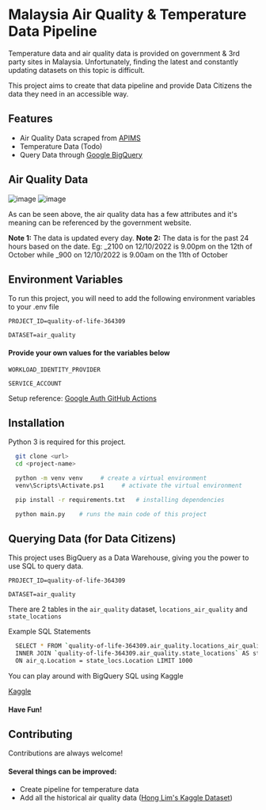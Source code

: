 # Malaysia Air Quality & Temperature Data Pipeline

Temperature data and air quality data is provided on government & 3rd party sites in Malaysia. Unfortunately, finding the latest and constantly updating datasets on this topic is difficult.

This project aims to create that data pipeline and provide Data Citizens the data they need in an accessible way.

## Features

- Air Quality Data scraped from [APIMS](http://apims.doe.gov.my/api_table.html)
- Temperature Data (Todo)
- Query Data through [Google BigQuery](https://cloud.google.com/bigquery/docs/reference/standard-sql/introduction)

## Air Quality Data

![image](https://user-images.githubusercontent.com/19585239/195292149-ac7e48d1-8d98-4b85-9533-8616aca9a58d.png)
![image](https://user-images.githubusercontent.com/19585239/195292738-30a6ae22-a266-4456-9634-fc5ee7217ebc.png)

As can be seen above, the air quality data has a few attributes and it's meaning can be referenced by the government website.

**Note 1:** The data is updated every day.
**Note 2:** The data is for the past 24 hours based on the date. Eg: \_2100 on 12/10/2022 is 9.00pm on the 12th of October while \_900 on 12/10/2022 is 9.00am on the 11th of October

## Environment Variables

To run this project, you will need to add the following environment variables to your .env file

`PROJECT_ID=quality-of-life-364309`

`DATASET=air_quality`

#### Provide your own values for the variables below

`WORKLOAD_IDENTITY_PROVIDER`

`SERVICE_ACCOUNT`

Setup reference: [Google Auth GitHub Actions](https://github.com/google-github-actions/auth#setup)

## Installation

Python 3 is required for this project.

```bash
  git clone <url>
  cd <project-name>

  python -m venv venv     # create a virtual environment
  venv\Scripts\Activate.ps1     # activate the virtual environment

  pip install -r requirements.txt   # installing dependencies

  python main.py    # runs the main code of this project
```

## Querying Data (for Data Citizens)

This project uses BigQuery as a Data Warehouse, giving you the power to use SQL to query data.

`PROJECT_ID=quality-of-life-364309`

`DATASET=air_quality`

There are 2 tables in the `air_quality` dataset, `locations_air_quality` and `state_locations`

Example SQL Statements

```bash
  SELECT * FROM `quality-of-life-364309.air_quality.locations_air_quality` AS air_q
  INNER JOIN `quality-of-life-364309.air_quality.state_locations` AS state_locs
  ON air_q.Location = state_locs.Location LIMIT 1000
```

You can play around with BigQuery SQL using Kaggle

[Kaggle](https://www.kaggle.com/code/dansbecker/getting-started-with-sql-and-bigquery)

#### Have Fun!

## Contributing

Contributions are always welcome!

#### Several things can be improved:

- Create pipeline for temperature data
- Add all the historical air quality data ([Hong Lim's Kaggle Dataset](https://www.kaggle.com/datasets/honglim/malaysia-air-quality-index-2017))
